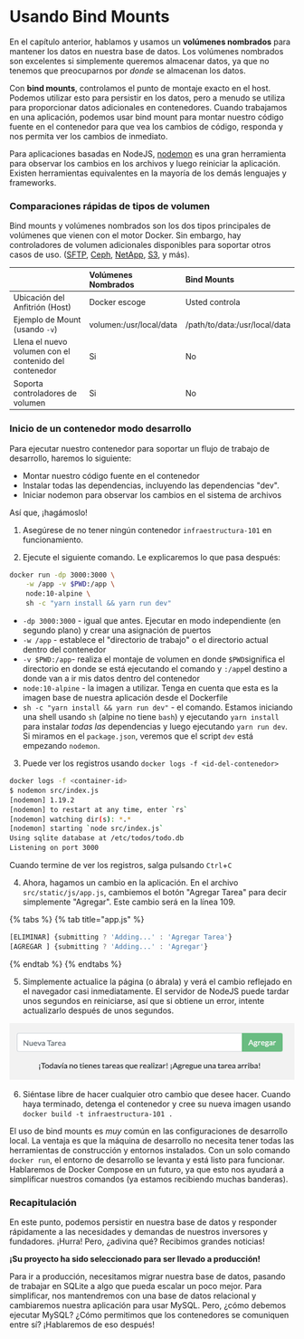 # Usando Bind Mounts

En el capítulo anterior, hablamos y usamos un **volúmenes nombrados** para mantener los datos en nuestra base de datos. Los volúmenes nombrados son excelentes si simplemente queremos almacenar datos, ya que no tenemos que preocuparnos por _donde_ se almacenan los datos.

Con **bind mounts**, controlamos el punto de montaje exacto en el host. Podemos utilizar esto para persistir en los datos, pero a menudo se utiliza para proporcionar datos adicionales en contenedores. Cuando trabajamos en una aplicación, podemos usar bind mount para montar nuestro código fuente en el contenedor para que vea los cambios de código, responda y nos permita ver los cambios de inmediato.

Para aplicaciones basadas en NodeJS, [nodemon](https://npmjs.com/package/nodemon) es una gran herramienta para observar los cambios en los archivos y luego reiniciar la aplicación. Existen herramientas equivalentes en la mayoría de los demás lenguajes y frameworks.

### Comparaciones rápidas de tipos de volumen <a id="comparaciones-rapidas-de-tipos-de-volumen"></a>

Bind mounts y volúmenes nombrados son los dos tipos principales de volúmenes que vienen con el motor Docker. Sin embargo, hay controladores de volumen adicionales disponibles para soportar otros casos de uso. \([SFTP](https://github.com/vieux/docker-volume-sshfs), [Ceph](https://ceph.com/geen-categorie/getting-started-with-the-docker-rbd-volume-plugin/), [NetApp](https://netappdvp.readthedocs.io/en/stable/), [S3](https://github.com/elementar/docker-s3-volume), y más\).

|  | Volúmenes Nombrados | Bind Mounts |
| :--- | :--- | :--- |
| Ubicación del Anfitrión \(Host\) | Docker escoge | Usted controla |
| Ejemplo de Mount \(usando `-v`\) | volumen:/usr/local/data | /path/to/data:/usr/local/data |
| Llena el nuevo volumen con el contenido del contenedor | Si | No |
| Soporta controladores de volumen | Si | No |

### Inicio de un contenedor modo desarrollo <a id="inicio-de-un-contenedor-modo-dev"></a>

Para ejecutar nuestro contenedor para soportar un flujo de trabajo de desarrollo, haremos lo siguiente:

* Montar nuestro código fuente en el contenedor
* Instalar todas las dependencias, incluyendo las dependencias "dev".
* Iniciar nodemon para observar los cambios en el sistema de archivos

Así que, ¡hagámoslo!

1. Asegúrese de no tener ningún contenedor `infraestructura-101` en funcionamiento.

2. Ejecute el siguiente comando. Le explicaremos lo que pasa después:

```bash
docker run -dp 3000:3000 \
    -w /app -v $PWD:/app \
    node:10-alpine \
    sh -c "yarn install && yarn run dev"
```

* `-dp 3000:3000` - igual que antes. Ejecutar en modo independiente \(en segundo plano\) y crear una asignación de puertos
* `-w /app` - establece el "directorio de trabajo" o el directorio actual dentro del contenedor
* `-v $PWD:/app`- realiza el montaje de volumen en donde  `$PWD`significa el directorio en donde se está ejecutando el comando y `:/app`el destino a donde van a ir mis datos dentro del contenedor
* `node:10-alpine` - la imagen a utilizar. Tenga en cuenta que esta es la imagen base de nuestra aplicación desde el Dockerfile
* `sh -c "yarn install && yarn run dev"` - el comando. Estamos iniciando una shell usando `sh` \(alpine no tiene `bash`\) y ejecutando `yarn install` para instalar _todas las_ dependencias y luego ejecutando `yarn run dev`. Si miramos en el `package.json`, veremos que el script `dev` está empezando `nodemon`.

3. Puede ver los registros usando `docker logs -f <id-del-contenedor>`

```bash
docker logs -f <container-id>
$ nodemon src/index.js
[nodemon] 1.19.2
[nodemon] to restart at any time, enter `rs`
[nodemon] watching dir(s): *.*
[nodemon] starting `node src/index.js`
Using sqlite database at /etc/todos/todo.db
Listening on port 3000
```

Cuando termine de ver los registros, salga pulsando `Ctrl`+`C`

4. Ahora, hagamos un cambio en la aplicación. En el archivo `src/static/js/app.js`, cambiemos el botón "Agregar Tarea" para decir simplemente "Agregar". Este cambio será en la línea 109. 

{% tabs %}
{% tab title="app.js" %}
```javascript
[ELIMINAR] {submitting ? 'Adding...' : 'Agregar Tarea'}
[AGREGAR ] {submitting ? 'Adding...' : 'Agregar'}
```
{% endtab %}
{% endtabs %}

5. Simplemente actualice la página \(o ábrala\) y verá el cambio reflejado en el navegador casi inmediatamente. El servidor de NodeJS puede tardar unos segundos en reiniciarse, así que si obtiene un error, intente actualizarlo después de unos segundos.

![](../../.gitbook/assets/todo-app-actualizacion-boton-label.png)

6. Siéntase libre de hacer cualquier otro cambio que desee hacer. Cuando haya terminado, detenga el contenedor y cree su nueva imagen usando `docker build -t infraestructura-101 .`

El uso de bind mounts es _muy_ común en las configuraciones de desarrollo local. La ventaja es que la máquina de desarrollo no necesita tener todas las herramientas de construcción y entornos instalados. Con un solo comando `docker run`, el entorno de desarrollo se levanta y está listo para funcionar. Hablaremos de Docker Compose en un futuro, ya que esto nos ayudará a simplificar nuestros comandos \(ya estamos recibiendo muchas banderas\).

### Recapitulación <a id="recapitulacion"></a>

En este punto, podemos persistir en nuestra base de datos y responder rápidamente a las necesidades y demandas de nuestros inversores y fundadores. ¡Hurra! Pero, ¿adivina qué? Recibimos grandes noticias!

**¡Su proyecto ha sido seleccionado para ser llevado a producción!**

Para ir a producción, necesitamos migrar nuestra base de datos, pasando de trabajar en SQLite a algo que pueda escalar un poco mejor. Para simplificar, nos mantendremos con una base de datos relacional y cambiaremos nuestra aplicación para usar MySQL. Pero, ¿cómo debemos ejecutar MySQL? ¿Cómo permitimos que los contenedores se comuniquen entre sí? ¡Hablaremos de eso después!

